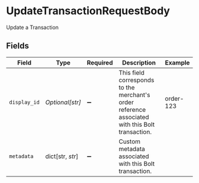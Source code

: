 # UpdateTransactionRequestBody

Update a Transaction


## Fields

| Field                                                                                           | Type                                                                                            | Required                                                                                        | Description                                                                                     | Example                                                                                         |
| ----------------------------------------------------------------------------------------------- | ----------------------------------------------------------------------------------------------- | ----------------------------------------------------------------------------------------------- | ----------------------------------------------------------------------------------------------- | ----------------------------------------------------------------------------------------------- |
| `display_id`                                                                                    | *Optional[str]*                                                                                 | :heavy_minus_sign:                                                                              | This field corresponds to the merchant's order reference associated with this Bolt transaction. | order-123                                                                                       |
| `metadata`                                                                                      | dict[str, *str*]                                                                                | :heavy_minus_sign:                                                                              | Custom metadata associated with this Bolt transaction.                                          |                                                                                                 |